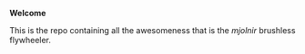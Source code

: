 **Welcome**

This is the repo containing all the awesomeness that is the *mjolnir* brushless flywheeler.